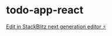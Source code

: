 # todo-app-react

[Edit in StackBlitz next generation editor ⚡️](https://stackblitz.com/~/github.com/akkgit/todo-app-react)